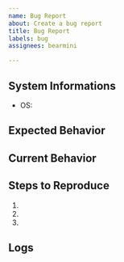 ```yaml
---
name: Bug Report
about: Create a bug report
title: Bug Report
labels: bug
assignees: bearmini

---
```


<!--
## When creating an issue

- Provide detailed information about the issue you had with the provider as below
-->

## System Informations

* OS:

## Expected Behavior
<!-- Tell us what should happen -->

## Current Behavior
<!-- Tell us what happens instead of the expected behavior -->

## Steps to Reproduce
<!-- Provide a link to a live example, or an specific set of steps to -->
1.
1.
1.

## Logs
<!-- Provide logs if possible -->
